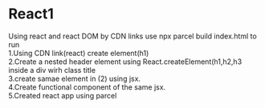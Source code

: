 # React1
Using react and react DOM by CDN links
  use  npx parcel build index.html to run <br>
1.Using CDN link(react) create element(h1) <br>
2.Create a nested header element using React.createElement(h1,h2,h3 inside a div wirh class title <br>
3.create samae element in (2) using jsx. <br>
4.Create functional component of the same jsx. <br>
5.Created react app using parcel <br>
